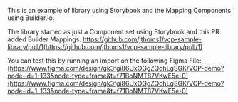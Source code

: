 This is an example of library using Storybook and the Mapping Components using Builder.io.

The library started as just a Component set using Storybook and this PR added Builder Mappings. https://github.com/jthoms1/vcp-sample-library/pull/1(https://github.com/jthoms1/vcp-sample-library/pull/1)

You can test this by running an import on the following Figma File:
[https://www.figma.com/design/gk3fgi86UxOGgZQohLgSGK/VCP-demo?node-id=1-133&node-type=frame&t=f71BoNMT87VKwE5e-0](https://www.figma.com/design/gk3fgi86UxOGgZQohLgSGK/VCP-demo?node-id=1-133&node-type=frame&t=f71BoNMT87VKwE5e-0)

